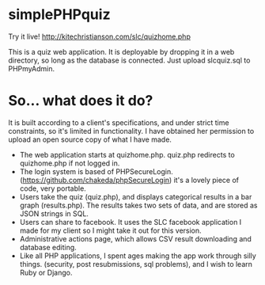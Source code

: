 # simplePHPquiz

Try it live! http://kitechristianson.com/slc/quizhome.php

This is a quiz web application. It is deployable by dropping it in a web directory, so long as the database is connected. Just upload slcquiz.sql to PHPmyAdmin. 
# So... what does it do?

It is built according to a client's specifications, and under strict time constraints, so it's limited in functionality. I have obtained her permission to upload an open source copy of what I have made.  

 - The web application starts at quizhome.php. quiz.php redirects to quizhome.php if not logged in. 
 - The login system is based of PHPSecureLogin. (https://github.com/chakeda/phpSecureLogin) it's a lovely piece of code, very portable.
 - Users take the quiz (quiz.php), and displays categorical results in a bar graph (results.php). The results takes two sets of data, and are stored as JSON strings in SQL. 
 - Users can share to facebook. It uses the SLC facebook application I made for my client so I might take it out for this version.
 - Administrative actions page, which allows CSV result downloading and database editing.
 - Like all PHP applications, I spent ages making the app work through silly things. (security, post resubmissions, sql problems), and I wish to learn Ruby or Django.

